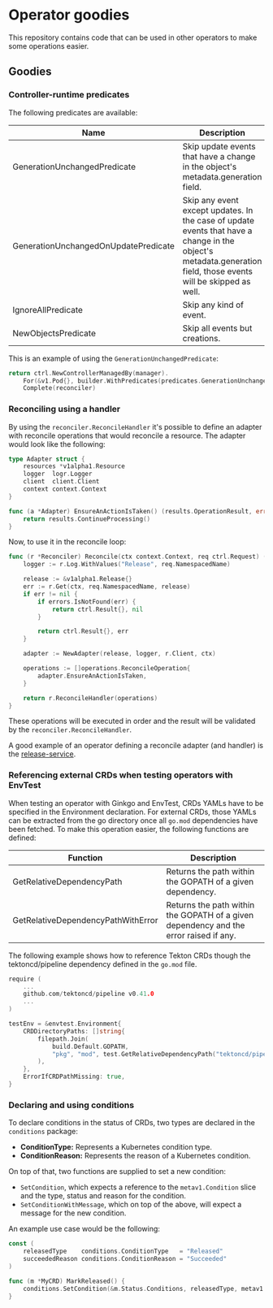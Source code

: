 # Operator goodies

This repository contains code that can be used in other operators to make some operations easier.

## Goodies

### Controller-runtime predicates

The following predicates are available:

| Name                                 | Description                                                                                                                                                     |
|--------------------------------------|-----------------------------------------------------------------------------------------------------------------------------------------------------------------|
| GenerationUnchangedPredicate         | Skip update events that have a change in the object's metadata.generation field.                                                                                |
| GenerationUnchangedOnUpdatePredicate | Skip any event except updates. In the case of update events that have a change in the object's metadata.generation field, those events will be skipped as well. |
| IgnoreAllPredicate                   | Skip any kind of event.                                                                                                                                         |                                                                                                                                        |
| NewObjectsPredicate                  | Skip all events but creations.                                                                                                                                  |                                                                                                                                  

This is an example of using the `GenerationUnchangedPredicate`:
```go
return ctrl.NewControllerManagedBy(manager).
    For(&v1.Pod{}, builder.WithPredicates(predicates.GenerationUnchangedPredicate{})).
    Complete(reconciler)
```

### Reconciling using a handler

By using the `reconciler.ReconcileHandler` it's possible to define an adapter with reconcile operations that would
reconcile a resource. The adapter would look like the following:
```go
type Adapter struct {
    resources *v1alpha1.Resource
    logger  logr.Logger
    client  client.Client
    context context.Context
}

func (a *Adapter) EnsureAnActionIsTaken() (results.OperationResult, error) {
    return results.ContinueProcessing()
}
```

Now, to use it in the reconcile loop:
```go
func (r *Reconciler) Reconcile(ctx context.Context, req ctrl.Request) (ctrl.Result, error) {
	logger := r.Log.WithValues("Release", req.NamespacedName)

	release := &v1alpha1.Release{}
	err := r.Get(ctx, req.NamespacedName, release)
	if err != nil {
		if errors.IsNotFound(err) {
			return ctrl.Result{}, nil
		}

		return ctrl.Result{}, err
	}

	adapter := NewAdapter(release, logger, r.Client, ctx)

	operations := []operations.ReconcileOperation{
		adapter.EnsureAnActionIsTaken,
	}

	return r.ReconcileHandler(operations)
}
```

These operations will be executed in order and the result will be validated by the `reconciler.ReconcileHandler`.

A good example of an operator defining a reconcile adapter (and handler) is the [release-service](https://github.com/redhat-appstudio/release-service/tree/main/controllers/release).

### Referencing external CRDs when testing operators with EnvTest

When testing an operator with Ginkgo and EnvTest, CRDs YAMLs have to be specified in the Environment declaration.
For external CRDs, those YAMLs can be extracted from the go directory once all `go.mod` dependencies have been fetched.
To make this operation easier, the following functions are defined:

| Function                           | Description                                                                           |
|------------------------------------|---------------------------------------------------------------------------------------|
| GetRelativeDependencyPath          | Returns the path within the GOPATH of a given dependency.                             |
| GetRelativeDependencyPathWithError | Returns the path within the GOPATH of a given dependency and the error raised if any. |

The following example shows how to reference Tekton CRDs though the tektoncd/pipeline dependency defined in the `go.mod`
file.
```go
require (
	...
    github.com/tektoncd/pipeline v0.41.0
	...
)
```
```go
testEnv = &envtest.Environment{
    CRDDirectoryPaths: []string{
        filepath.Join(
            build.Default.GOPATH,
            "pkg", "mod", test.GetRelativeDependencyPath("tektoncd/pipeline"), "config",
        ),
    },
    ErrorIfCRDPathMissing: true,
}
```

### Declaring and using conditions

To declare conditions in the status of CRDs, two types are declared in the `conditions` package:

* **ConditionType:** Represents a Kubernetes condition type.
* **ConditionReason:** Represents the reason of a Kubernetes condition.

On top of that, two functions are supplied to set a new condition:

* `SetCondition`, which expects a reference to the `metav1.Condition` slice and the type, status and reason for the condition.
* `SetConditionWithMessage`, which on top of the above, will expect a message for the new condition.

An example use case would be the following:
```go
const (
    releasedType    conditions.ConditionType   = "Released"
    succeededReason conditions.ConditionReason = "Succeeded"
)

func (m *MyCRD) MarkReleased() {
    conditions.SetCondition(&m.Status.Conditions, releasedType, metav1.ConditionTrue, succeededReason)	
}
```
